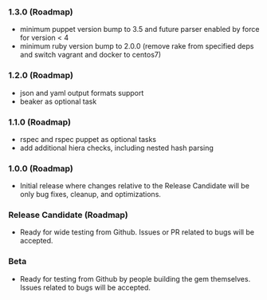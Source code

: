 ### 1.3.0 (Roadmap)
- minimum puppet version bump to 3.5 and future parser enabled by force for version < 4
- minimum ruby version bump to 2.0.0 (remove rake from specified deps and switch vagrant and docker to centos7)

### 1.2.0 (Roadmap)
- json and yaml output formats support
- beaker as optional task

### 1.1.0 (Roadmap)
- rspec and rspec puppet as optional tasks
- add additional hiera checks, including nested hash parsing

### 1.0.0 (Roadmap)
- Initial release where changes relative to the Release Candidate will be only bug fixes, cleanup, and optimizations.

### Release Candidate (Roadmap)
- Ready for wide testing from Github.  Issues or PR related to bugs will be accepted.

### Beta
- Ready for testing from Github by people building the gem themselves.  Issues related to bugs will be accepted.
